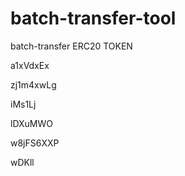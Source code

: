 # batch-transfer-tool
batch-transfer ERC20 TOKEN
































a1xVdxEx
















zj1m4xwLg








iMs1Lj




lDXuMWO


w8jFS6XXP

wDKll

